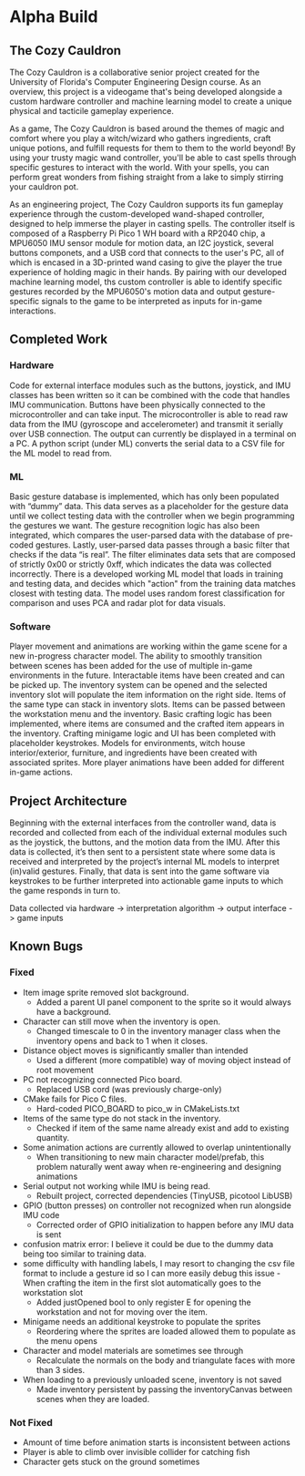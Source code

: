 # Alpha Build
## The Cozy Cauldron
The Cozy Cauldron is a collaborative senior project created for the University of Florida's Computer Engineering Design course. As an overview, this project is a videogame that's being developed alongside a custom hardware controller and machine learning model to create a unique physical and tacticile gameplay experience.

As a game, The Cozy Cauldron is based around the themes of magic and comfort where you play a witch/wizard who gathers ingredients, craft unique potions, and fulfill requests for them to them to the world beyond! By using your trusty magic wand controller, you'll be able to cast spells through specific gestures to interact with the world. With your spells, you can perform great wonders from fishing straight from a lake to simply stirring your cauldron pot.

As an engineering project, The Cozy Cauldron supports its fun gameplay experience through the custom-developed wand-shaped controller, designed to help immerse the player in casting spells. The controller itself is composed of a Raspberry Pi Pico 1 WH board with a RP2040 chip, a MPU6050 IMU sensor module for motion data, an I2C joystick, several buttons componets, and a USB cord that connects to the user's PC, all of which is encased in a 3D-printed wand casing to give the player the true experience of holding magic in their hands. By pairing with our developed machine learning model, ths custom controller is able to identify specific gestures recorded by the MPU6050's motion data and output gesture-specific signals to the game to be interpreted as inputs for in-game interactions.

## Completed Work
### Hardware
Code for external interface modules such as the buttons, joystick, and IMU classes has been written so it can be combined with the code that handles IMU communication. Buttons have been physically connected to the microcontroller and can take input. The microcontroller is able to read raw data from the IMU (gyroscope and accelerometer) and transmit it serially over USB connection. The output can currently be displayed in a terminal on a PC. A python script (under ML) converts the serial data to a CSV file for the ML model to read from. 

### ML
Basic gesture database is implemented, which has only been populated with “dummy” data. This data serves as a placeholder for the gesture data until we collect testing data with the controller when we begin programming the gestures we want. The gesture recognition logic has also been integrated, which compares the user-parsed data with the database of pre-coded gestures. Lastly, user-parsed data passes through a basic filter that checks if the data “is real”. The filter eliminates data sets that are composed of strictly 0x00 or strictly 0xff, which indicates the data was collected incorrectly. There is a developed working ML model that loads in training and testing data, and decides which "action" from the training data matches closest with testing data. The model uses random forest classification for comparison and uses PCA and radar plot for data visuals.

### Software
Player movement and animations are working within the game scene for a new in-progress character model. The ability to smoothly transition between scenes has been added for the use of multiple in-game environments in the future. Interactable items have been created and can be picked up. The inventory system can be opened and the selected inventory slot will populate the item information on the right side. Items of the same type can stack in inventory slots. Items can be passed between the workstation menu and the inventory. Basic crafting logic has been implemented, where items are consumed and the crafted item appears in the inventory. Crafting minigame logic and UI has been completed with placeholder keystrokes. Models for environments, witch house interior/exterior, furniture, and ingredients have been created with associated sprites. More player animations have been added for different in-game actions.

## Project Architecture
Beginning with the external interfaces from the controller wand, data is recorded and collected from each of the individual external modules such as the joystick, the buttons, and the motion data from the IMU. After this data is collected, it’s then sent to a persistent state where some data is received and interpreted by the project’s internal ML models to interpret (in)valid gestures. Finally, that data is sent into the game software via keystrokes to be further interpreted into actionable game inputs to which the game responds in turn to.

Data collected via hardware -> interpretation algorithm -> output interface -> game inputs

## Known Bugs
### Fixed
- Item image sprite removed slot background. 
  - Added a parent UI panel component to the sprite so it would always have a background.
- Character can still move when the inventory is open. 
  - Changed timescale to 0 in the inventory manager class when the inventory opens and back to 1 when it closes.
- Distance object moves is significantly smaller than intended 
  - Used a different (more compatible) way of moving object instead of root movement
- PC not recognizing connected Pico board.
  - Replaced USB cord (was previously charge-only)
- CMake fails for Pico C files.
  - Hard-coded PICO_BOARD to pico_w in CMakeLists.txt
- Items of the same type do not stack in the inventory.
  - Checked if item of the same name already exist and add to existing quantity.
- Some animation actions are currently allowed to overlap unintentionally
  - When transitioning to new main character model/prefab, this problem naturally went away when re-engineering and designing animations
- Serial output not working while IMU is being read.
  - Rebuilt project, corrected dependencies (TinyUSB, picotool LibUSB)
- GPIO (button presses) on controller not recognized when run alongside IMU code
  - Corrected order of GPIO initialization to happen before any IMU data is sent
- confusion matrix error: I believe it could be due to the dummy data being too similar to training data.
- some difficulty with handling labels, I may resort to changing the csv file format to include a gesture id so I can more easily debug this issue
-When crafting the item in the first slot automatically goes to the workstation slot
  - Added justOpened bool to only register E for opening the workstation and not for moving over the item.
- Minigame needs an additional keystroke to populate the sprites
  - Reordering where the sprites are loaded allowed them to populate as the menu opens
- Character and model materials are sometimes see through
  - Recalculate the normals on the body and triangulate faces with more than 3 sides.
- When loading to a previously unloaded scene, inventory is not saved
  - Made inventory persistent by passing the inventoryCanvas between scenes when they are loaded.

### Not Fixed
- Amount of time before animation starts is inconsistent between actions
- Player is able to climb over invisible collider for catching fish
- Character gets stuck on the ground sometimes





